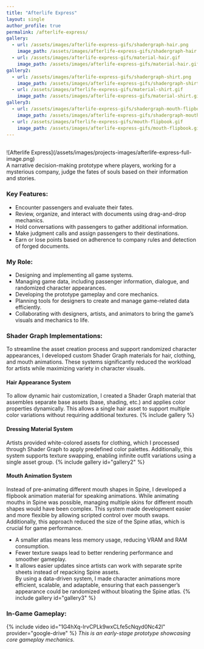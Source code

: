```yaml
---
title: "Afterlife Express"
layout: single
author_profile: true
permalink: /afterlife-express/
gallery:
  - url: /assets/images/afterlife-express-gifs/shadergraph-hair.png
    image_path: /assets/images/afterlife-express-gifs/shadergraph-hair.png
  - url: /assets/images/afterlife-express-gifs/material-hair.gif
    image_path: /assets/images/afterlife-express-gifs/material-hair.gif
gallery2:
  - url: /assets/images/afterlife-express-gifs/shadergraph-shirt.png
    image_path: /assets/images/afterlife-express-gifs/shadergraph-shirt.png
  - url: /assets/images/afterlife-express-gifs/material-shirt.gif
    image_path: /assets/images/afterlife-express-gifs/material-shirt.gif
gallery3:
  - url: /assets/images/afterlife-express-gifs/shadergraph-mouth-flipbook.png
    image_path: /assets/images/afterlife-express-gifs/shadergraph-mouth-flipbook.png
  - url: /assets/images/afterlife-express-gifs/mouth-flipbook.gif
    image_path: /assets/images/afterlife-express-gifs/mouth-flipbook.gif
---
```

<br>
![Afterlife Express](/assets/images/projects-images/afterlife-express-full-image.png)
<br>
A narrative decision-making prototype where players, working for a mysterious company, judge the fates of souls based on their information and stories.

### Key Features:
- Encounter passengers and evaluate their fates.
- Review, organize, and interact with documents using drag-and-drop mechanics.
- Hold conversations with passengers to gather additional information.
- Make judgment calls and assign passengers to their destinations.
- Earn or lose points based on adherence to company rules and detection of forged documents.

### My Role:
- Designing and implementing all game systems.
- Managing game data, including passenger information, dialogue, and randomized character appearances.
- Developing the prototype gameplay and core mechanics.
- Planning tools for designers to create and manage game-related data efficiently.
- Collaborating with designers, artists, and animators to bring the game’s visuals and mechanics to life.

### Shader Graph Implementations:
To streamline the asset creation process and support randomized character appearances, I developed custom Shader Graph materials for hair, clothing, and mouth animations. These systems significantly reduced the workload for artists while maximizing variety in character visuals.
#### Hair Appearance System  
To allow dynamic hair customization, I created a Shader Graph material that assembles separate base assets (base, shading, etc.) and applies color properties dynamically. This allows a single hair asset to support multiple color variations without requiring additional textures.
{% include gallery %}
#### Dressing Material System  
Artists provided white-colored assets for clothing, which I processed through Shader Graph to apply predefined color palettes. Additionally, this system supports texture swapping, enabling infinite outfit variations using a single asset group.
{% include gallery id="gallery2" %}
#### Mouth Animation System  
Instead of pre-animating different mouth shapes in Spine, I developed a flipbook animation material for speaking animations. While animating mouths in Spine was possible, managing multiple skins for different mouth shapes would have been complex. This system made development easier and more flexible by allowing scripted control over mouth swaps.  
Additionally, this approach reduced the size of the Spine atlas, which is crucial for game performance.  
- A smaller atlas means less memory usage, reducing VRAM and RAM consumption.  
- Fewer texture swaps lead to better rendering performance and smoother gameplay.  
- It allows easier updates since artists can work with separate sprite sheets instead of repacking Spine assets.  
By using a data-driven system, I made character animations more efficient, scalable, and adaptable, ensuring that each passenger’s appearance could be randomized without bloating the Spine atlas.
{% include gallery id="gallery3" %}

### In-Game Gameplay:
{% include video id="1G4hXq-IrvCPLk9wxCLfe5cNqyd0Nc42l" provider="google-drive" %}
*This is an early-stage prototype showcasing core gameplay mechanics.*